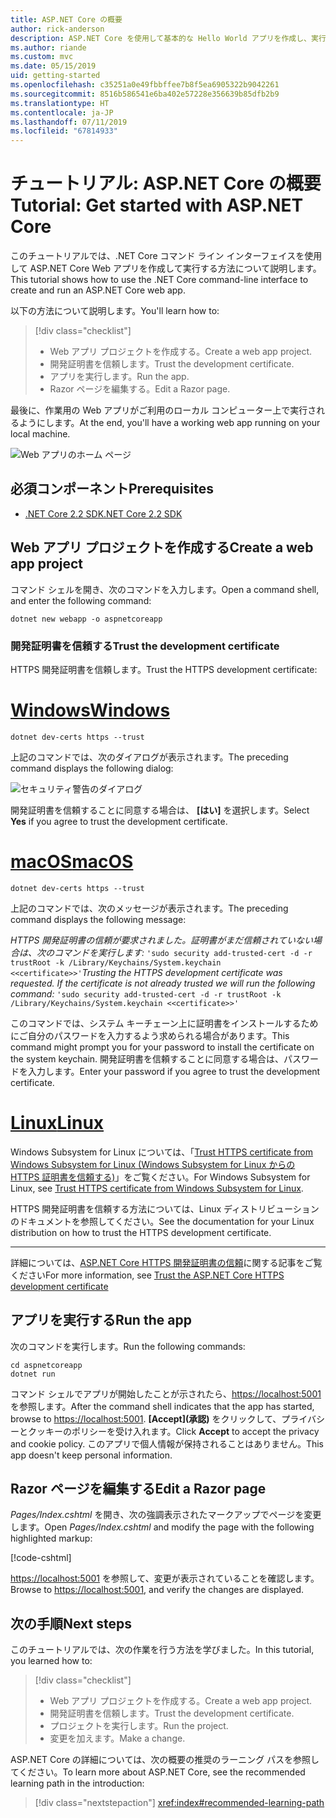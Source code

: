 ```yaml
---
title: ASP.NET Core の概要
author: rick-anderson
description: ASP.NET Core を使用して基本的な Hello World アプリを作成し、実行する簡単なチュートリアルです。
ms.author: riande
ms.custom: mvc
ms.date: 05/15/2019
uid: getting-started
ms.openlocfilehash: c35251a0e49fbbffee7b8f5ea6905322b9042261
ms.sourcegitcommit: 8516b586541e6ba402e57228e356639b85dfb2b9
ms.translationtype: HT
ms.contentlocale: ja-JP
ms.lasthandoff: 07/11/2019
ms.locfileid: "67814933"
---
```

# <a name="tutorial-get-started-with-aspnet-core"></a><span data-ttu-id="6e7ca-103">チュートリアル: ASP.NET Core の概要</span><span class="sxs-lookup"><span data-stu-id="6e7ca-103">Tutorial: Get started with ASP.NET Core</span></span>

<span data-ttu-id="6e7ca-104">このチュートリアルでは、.NET Core コマンド ライン インターフェイスを使用して ASP.NET Core Web アプリを作成して実行する方法について説明します。</span><span class="sxs-lookup"><span data-stu-id="6e7ca-104">This tutorial shows how to use the .NET Core command-line interface to create and run an ASP.NET Core web app.</span></span>

<span data-ttu-id="6e7ca-105">以下の方法について説明します。</span><span class="sxs-lookup"><span data-stu-id="6e7ca-105">You'll learn how to:</span></span>

> [!div class="checklist"]
> * <span data-ttu-id="6e7ca-106">Web アプリ プロジェクトを作成する。</span><span class="sxs-lookup"><span data-stu-id="6e7ca-106">Create a web app project.</span></span>
> * <span data-ttu-id="6e7ca-107">開発証明書を信頼します。</span><span class="sxs-lookup"><span data-stu-id="6e7ca-107">Trust the development certificate.</span></span>
> * <span data-ttu-id="6e7ca-108">アプリを実行します。</span><span class="sxs-lookup"><span data-stu-id="6e7ca-108">Run the app.</span></span>
> * <span data-ttu-id="6e7ca-109">Razor ページを編集する。</span><span class="sxs-lookup"><span data-stu-id="6e7ca-109">Edit a Razor page.</span></span>

<span data-ttu-id="6e7ca-110">最後に、作業用の Web アプリがご利用のローカル コンピューター上で実行されるようにします。</span><span class="sxs-lookup"><span data-stu-id="6e7ca-110">At the end, you'll have a working web app running on your local machine.</span></span>

![Web アプリのホーム ページ](_static/home-page.png)

## <a name="prerequisites"></a><span data-ttu-id="6e7ca-112">必須コンポーネント</span><span class="sxs-lookup"><span data-stu-id="6e7ca-112">Prerequisites</span></span>

* [<span data-ttu-id="6e7ca-113">.NET Core 2.2 SDK</span><span class="sxs-lookup"><span data-stu-id="6e7ca-113">.NET Core 2.2 SDK</span></span>](https://www.microsoft.com/net/download/all)

## <a name="create-a-web-app-project"></a><span data-ttu-id="6e7ca-114">Web アプリ プロジェクトを作成する</span><span class="sxs-lookup"><span data-stu-id="6e7ca-114">Create a web app project</span></span>

<span data-ttu-id="6e7ca-115">コマンド シェルを開き、次のコマンドを入力します。</span><span class="sxs-lookup"><span data-stu-id="6e7ca-115">Open a command shell, and enter the following command:</span></span>

```console
dotnet new webapp -o aspnetcoreapp
```

### <a name="trust-the-development-certificate"></a><span data-ttu-id="6e7ca-116">開発証明書を信頼する</span><span class="sxs-lookup"><span data-stu-id="6e7ca-116">Trust the development certificate</span></span>

<span data-ttu-id="6e7ca-117">HTTPS 開発証明書を信頼します。</span><span class="sxs-lookup"><span data-stu-id="6e7ca-117">Trust the HTTPS development certificate:</span></span>

# <a name="windowstabwindows"></a>[<span data-ttu-id="6e7ca-118">Windows</span><span class="sxs-lookup"><span data-stu-id="6e7ca-118">Windows</span></span>](#tab/windows)

```console
dotnet dev-certs https --trust
```

<span data-ttu-id="6e7ca-119">上記のコマンドでは、次のダイアログが表示されます。</span><span class="sxs-lookup"><span data-stu-id="6e7ca-119">The preceding command displays the following dialog:</span></span>

![セキュリティ警告のダイアログ](~/getting-started/_static/cert.png)

<span data-ttu-id="6e7ca-121">開発証明書を信頼することに同意する場合は、 **[はい]** を選択します。</span><span class="sxs-lookup"><span data-stu-id="6e7ca-121">Select **Yes** if you agree to trust the development certificate.</span></span>

# <a name="macostabmacos"></a>[<span data-ttu-id="6e7ca-122">macOS</span><span class="sxs-lookup"><span data-stu-id="6e7ca-122">macOS</span></span>](#tab/macos)

```console
dotnet dev-certs https --trust
```

<span data-ttu-id="6e7ca-123">上記のコマンドでは、次のメッセージが表示されます。</span><span class="sxs-lookup"><span data-stu-id="6e7ca-123">The preceding command displays the following message:</span></span>

<span data-ttu-id="6e7ca-124">*HTTPS 開発証明書の信頼が要求されました。証明書がまだ信頼されていない場合は、次のコマンドを実行します:*  `'sudo security add-trusted-cert -d -r trustRoot -k /Library/Keychains/System.keychain <<certificate>>'`</span><span class="sxs-lookup"><span data-stu-id="6e7ca-124">*Trusting the HTTPS development certificate was requested. If the certificate is not already trusted we will run the following command:* `'sudo security add-trusted-cert -d -r trustRoot -k /Library/Keychains/System.keychain <<certificate>>'`</span></span>

<span data-ttu-id="6e7ca-125">このコマンドでは、システム キーチェーン上に証明書をインストールするためにご自分のパスワードを入力するよう求められる場合があります。</span><span class="sxs-lookup"><span data-stu-id="6e7ca-125">This command might prompt you for your password to install the certificate on the system keychain.</span></span> <span data-ttu-id="6e7ca-126">開発証明書を信頼することに同意する場合は、パスワードを入力します。</span><span class="sxs-lookup"><span data-stu-id="6e7ca-126">Enter your password if you agree to trust the development certificate.</span></span>

# <a name="linuxtablinux"></a>[<span data-ttu-id="6e7ca-127">Linux</span><span class="sxs-lookup"><span data-stu-id="6e7ca-127">Linux</span></span>](#tab/linux)

<span data-ttu-id="6e7ca-128">Windows Subsystem for Linux については、「[Trust HTTPS certificate from Windows Subsystem for Linux (Windows Subsystem for Linux からの HTTPS 証明書を信頼する)](xref:security/enforcing-ssl#wsl)」をご覧ください。</span><span class="sxs-lookup"><span data-stu-id="6e7ca-128">For Windows Subsystem for Linux, see [Trust HTTPS certificate from Windows Subsystem for Linux](xref:security/enforcing-ssl#wsl).</span></span>

<span data-ttu-id="6e7ca-129">HTTPS 開発証明書を信頼する方法については、Linux ディストリビューションのドキュメントを参照してください。</span><span class="sxs-lookup"><span data-stu-id="6e7ca-129">See the documentation for your Linux distribution on how to trust the HTTPS development certificate.</span></span>

---

<span data-ttu-id="6e7ca-130">詳細については、[ASP.NET Core HTTPS 開発証明書の信頼](xref:security/enforcing-ssl#trust-the-aspnet-core-https-development-certificate-on-windows-and-macos)に関する記事をご覧ください</span><span class="sxs-lookup"><span data-stu-id="6e7ca-130">For more information, see [Trust the ASP.NET Core HTTPS development certificate](xref:security/enforcing-ssl#trust-the-aspnet-core-https-development-certificate-on-windows-and-macos)</span></span>

## <a name="run-the-app"></a><span data-ttu-id="6e7ca-131">アプリを実行する</span><span class="sxs-lookup"><span data-stu-id="6e7ca-131">Run the app</span></span>

<span data-ttu-id="6e7ca-132">次のコマンドを実行します。</span><span class="sxs-lookup"><span data-stu-id="6e7ca-132">Run the following commands:</span></span>

```console
cd aspnetcoreapp
dotnet run
```

<span data-ttu-id="6e7ca-133">コマンド シェルでアプリが開始したことが示されたら、[https://localhost:5001](https://localhost:5001) を参照します。</span><span class="sxs-lookup"><span data-stu-id="6e7ca-133">After the command shell indicates that the app has started, browse to [https://localhost:5001](https://localhost:5001).</span></span> <span data-ttu-id="6e7ca-134">**[Accept]\(承認\)** をクリックして、プライバシーとクッキーのポリシーを受け入れます。</span><span class="sxs-lookup"><span data-stu-id="6e7ca-134">Click **Accept** to accept the privacy and cookie policy.</span></span> <span data-ttu-id="6e7ca-135">このアプリで個人情報が保持されることはありません。</span><span class="sxs-lookup"><span data-stu-id="6e7ca-135">This app doesn't keep personal information.</span></span>

## <a name="edit-a-razor-page"></a><span data-ttu-id="6e7ca-136">Razor ページを編集する</span><span class="sxs-lookup"><span data-stu-id="6e7ca-136">Edit a Razor page</span></span>

<span data-ttu-id="6e7ca-137">*Pages/Index.cshtml* を開き、次の強調表示されたマークアップでページを変更します。</span><span class="sxs-lookup"><span data-stu-id="6e7ca-137">Open *Pages/Index.cshtml* and modify the page with the following highlighted markup:</span></span>

[!code-cshtml[](sample/index.cshtml?highlight=9)]

<span data-ttu-id="6e7ca-138">[https://localhost:5001](https://localhost:5001) を参照して、変更が表示されていることを確認します。</span><span class="sxs-lookup"><span data-stu-id="6e7ca-138">Browse to [https://localhost:5001](https://localhost:5001), and verify the changes are displayed.</span></span>

## <a name="next-steps"></a><span data-ttu-id="6e7ca-139">次の手順</span><span class="sxs-lookup"><span data-stu-id="6e7ca-139">Next steps</span></span>

<span data-ttu-id="6e7ca-140">このチュートリアルでは、次の作業を行う方法を学びました。</span><span class="sxs-lookup"><span data-stu-id="6e7ca-140">In this tutorial, you learned how to:</span></span>

> [!div class="checklist"]
> * <span data-ttu-id="6e7ca-141">Web アプリ プロジェクトを作成する。</span><span class="sxs-lookup"><span data-stu-id="6e7ca-141">Create a web app project.</span></span>
> * <span data-ttu-id="6e7ca-142">開発証明書を信頼します。</span><span class="sxs-lookup"><span data-stu-id="6e7ca-142">Trust the development certificate.</span></span>
> * <span data-ttu-id="6e7ca-143">プロジェクトを実行します。</span><span class="sxs-lookup"><span data-stu-id="6e7ca-143">Run the project.</span></span>
> * <span data-ttu-id="6e7ca-144">変更を加えます。</span><span class="sxs-lookup"><span data-stu-id="6e7ca-144">Make a change.</span></span>

<span data-ttu-id="6e7ca-145">ASP.NET Core の詳細については、次の概要の推奨のラーニング パスを参照してください。</span><span class="sxs-lookup"><span data-stu-id="6e7ca-145">To learn more about ASP.NET Core, see the recommended learning path in the introduction:</span></span>

> [!div class="nextstepaction"]
> <xref:index#recommended-learning-path>
